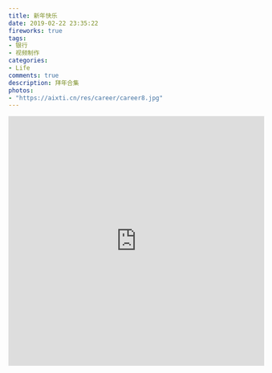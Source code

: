 ```yaml
---
title: 新年快乐
date: 2019-02-22 23:35:22
fireworks: true
tags:
- 银行
- 视频制作
categories:
- Life
comments: true
description: 拜年合集
photos:
- "https://aixti.cn/res/career/career8.jpg"
---
```


<script src="https://cdn.jsdelivr.net/gh/jackchenjy/balloon.js/balloon.min.js"></script>

<iframe height=498 width=510 src='https://player.youku.com/embed/XMzM2NjA4Mzg4MA==' frameborder=0 'allowfullscreen'></iframe>
